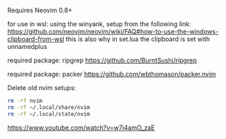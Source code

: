 Requires Neovim 0.8+

for use in wsl: using the winyank, setup from the following link:
https://github.com/neovim/neovim/wiki/FAQ#how-to-use-the-windows-clipboard-from-wsl
this is also why in set.lua the clipboard is set with unnamedplus

required package: ripgrep
https://github.com/BurntSushi/ripgrep

required package: packer
https://github.com/wbthomason/packer.nvim

Delete old nvim setups:
```bash
rm -rf nvim
rm -rf ~/.local/share/nvim
rm -rf ~/.local/state/nvim
```
https://www.youtube.com/watch?v=w7i4amO_zaE
